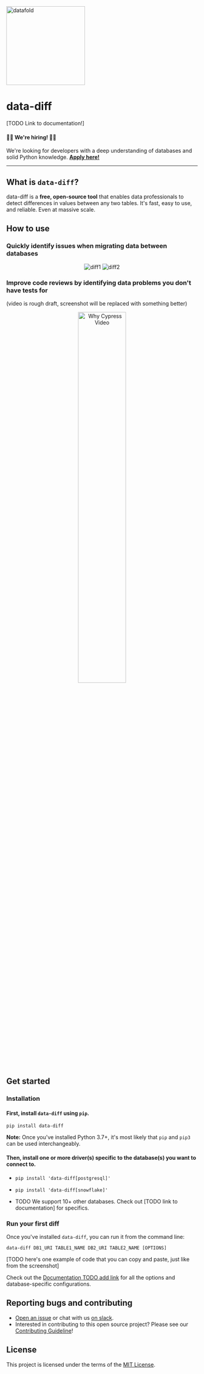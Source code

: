 <img width="207" alt="datafold" src="https://user-images.githubusercontent.com/1799931/195919667-b2b037a1-34d5-4bf3-a32f-0ac357b5a7da.png">

# **data-diff**

[TODO Link to documentation!]

#### 💸💸 **We're hiring!** 💸💸
We're looking for developers with a deep understanding of databases and solid Python knowledge. [**Apply here!**](https://www.datafold.com/careers)

----

## What is `data-diff`?
data-diff is a **free, open-source tool** that enables data professionals to detect differences in values between any two tables. It's fast, easy to use, and reliable. Even at massive scale.

## How to use

### Quickly identify issues when migrating data between databases

<p align="center">
  <img alt="diff1" src="https://user-images.githubusercontent.com/1799931/196479137-2b4744ea-464f-489e-8d01-6e8e54d62fba.png" />
  <img alt="diff2" src="https://user-images.githubusercontent.com/1799931/196264192-4e3e79ae-4906-44ae-98a9-e4e51544bb85.png" />
</p>



### Improve code reviews by identifying data problems you don't have tests for
(video is rough draft, screenshot will be replaced with something better)
<p align="center">
  <a href="https://www.loom.com/share/4ddda4625ae14abfae5d6f264412e50a" target="_blank">
    <img alt="Why Cypress Video" src="https://user-images.githubusercontent.com/1799931/196011700-5ad867bb-2236-42f4-8462-34169164ce35.png" width="50%" height="50%" />
  </a>
</p>

&nbsp;
&nbsp;

## Get started

### Installation

#### First, install `data-diff` using `pip`.

```pip install data-diff```

**Note:** Once you've installed Python 3.7+, it's most likely that `pip` and `pip3` can be used interchangeably.

#### Then, install one or more driver(s) specific to the database(s) you want to connect to.

- `pip install 'data-diff[postgresql]'`

- `pip install 'data-diff[snowflake]'`

- TODO We support 10+ other databases. Check out [TODO link to documentation] for specifics.

### Run your first diff

Once you've installed `data-diff`, you can run it from the command line:

`data-diff DB1_URI TABLE1_NAME DB2_URI TABLE2_NAME [OPTIONS]`

[TODO here's one example of code that you can copy and paste, just like from the screenshot]

Check out the [Documentation TODO add link](#) for all the options and database-specific configurations.

## Reporting bugs and contributing

- [Open an issue](https://github.com/datafold/data-diff/issues/new/choose) or chat with us [on slack](https://locallyoptimistic.slack.com/archives/C03HUNGQV0S).
- Interested in contributing to this open source project? Please see our [Contributing Guideline](https://github.com/datafold/data-diff/blob/master/CONTRIBUTING.md)!

## License

This project is licensed under the terms of the [MIT License](https://github.com/datafold/data-diff/blob/master/LICENSE).

